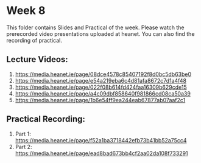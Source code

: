 # Week 8

This folder contains Slides and Practical of the week. Please watch the prerecorded video presentations uploaded at heanet. You can also find the recording of practical. 

Lecture Videos:
---------------
1. https://media.heanet.ie/page/08dce4578c85407192f8d0bc5db63be0
2. https://media.heanet.ie/page/e54a219eba6c4d81afa8672c7d1a4f48
3. https://media.heanet.ie/page/022f08b614fd424faa16309b629cde15 
4. https://media.heanet.ie/page/a4c09dbf858640f981866cd08ca50a39
5. https://media.heanet.ie/page/1b6e54ff9ea244eab67877ab07aaf2c1

Practical Recording:
-------------------
1. Part 1: https://media.heanet.ie/page/f52a1ba3718442efb73b41bb52a75cc4
2. Part 2: https://media.heanet.ie/page/ead8bad673bb4cf2aa02da108f733291 
